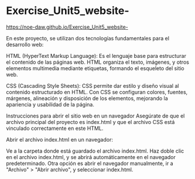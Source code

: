 # Exercise_Unit5_website-

https://noe-daw.github.io/Exercise_Unit5_website-

En este proyecto, se utilizan dos tecnologías fundamentales para el desarrollo web:

HTML (HyperText Markup Language): Es el lenguaje base para estructurar el contenido de las páginas web. HTML organiza el texto, imágenes, y otros elementos multimedia mediante etiquetas, formando el esqueleto del sitio web.

CSS (Cascading Style Sheets): CSS permite dar estilo y diseño visual al contenido estructurado en HTML. Con CSS se configuran colores, fuentes, márgenes, alineación y disposición de los elementos, mejorando la apariencia y usabilidad de la página.

Instrucciones para abrir el sitio web en un navegador
Asegúrate de que el archivo principal del proyecto es index.html y que el archivo CSS está vinculado correctamente en este HTML.

Abrir el archivo index.html en un navegador:

Ve a la carpeta donde está guardado el archivo index.html.
Haz doble clic en el archivo index.html, y se abrirá automáticamente en el navegador predeterminado.
Otra opción es abrir el navegador manualmente, ir a "Archivo" > "Abrir archivo", y seleccionar index.html.
